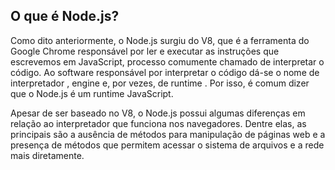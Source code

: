 ## O que é Node.js?

Como dito anteriormente, o Node.js surgiu do V8, que é a ferramenta do Google Chrome responsável por ler e executar as instruções que escrevemos em JavaScript, processo comumente chamado de interpretar o código. Ao software responsável por interpretar o código dá-se o nome de interpretador , engine e, por vezes, de runtime . Por isso, é comum dizer que o Node.js é um runtime JavaScript.

Apesar de ser baseado no V8, o Node.js possui algumas diferenças em relação ao interpretador que funciona nos navegadores. Dentre elas, as principais são a ausência de métodos para manipulação de páginas web e a presença de métodos que permitem acessar o sistema de arquivos e a rede mais diretamente.
